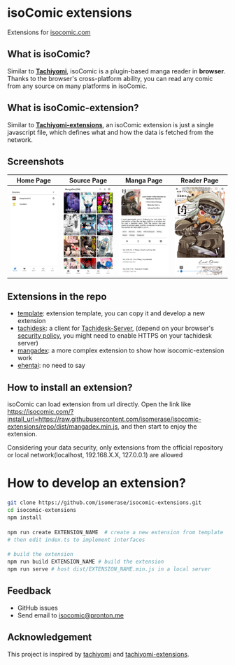 # isoComic extensions

Extensions for [isocomic.com](https://isocomic.com)

## What is isoComic?

Similar to [**Tachiyomi**](https://github.com/tachiyomiorg/tachiyomi), isoComic is a plugin-based manga reader in **browser**. Thanks to the browser's cross-platform ability, you can read any comic from any source on many platforms in isoComic.

## What is isoComic-extension?

Similar to [**Tachiyomi-extensions**](https://github.com/tachiyomiorg/tachiyomi-extensions), an isoComic extension is just a single javascript file, which defines what and how the data is fetched from the network.

## Screenshots
| Home Page | Source Page | Manga Page | Reader Page |
|----|----|----|----|
|![Home Page](https://github.com/isomerase/isocomic-extensions/raw/repo/screenshots/isocomic.com_1.webp)|![Source Page](https://github.com/isomerase/isocomic-extensions/raw/repo/screenshots/isocomic.com_2.webp)|![Manga Page](https://github.com/isomerase/isocomic-extensions/raw/repo/screenshots/isocomic.com_3.webp)|![Reader Page](https://github.com/isomerase/isocomic-extensions/raw/repo/screenshots/isocomic.com_4.webp)|

## Extensions in the repo

- [template](https://isocomic.com/?install_url=https://raw.githubusercontent.com/isomerase/isocomic-extensions/repo/dist/template.min.js): extension template, you can copy it and develop a new extension
- [tachidesk](https://isocomic.com/?install_url=https://raw.githubusercontent.com/isomerase/isocomic-extensions/repo/dist/tachidesk.min.js): a client for [Tachidesk-Server](https://github.com/Suwayomi/Tachidesk-Server), (depend on your browser's [security policy](https://developer.mozilla.org/en-US/docs/Web/Security/Mixed_content), you might need to enable HTTPS on your tachidesk server)
- [mangadex](https://isocomic.com/?install_url=https://raw.githubusercontent.com/isomerase/isocomic-extensions/repo/dist/mangadex.min.js): a more complex extension to show how isocomic-extension work
- [ehentai](https://isocomic.com/?install_url=https://raw.githubusercontent.com/isomerase/isocomic-extensions/repo/dist/ehentai.min.js): no need to say

## How to install an extension?

isoComic can load extension from url directly. Open the link like https://isocomic.com/?install_url=https://raw.githubusercontent.com/isomerase/isocomic-extensions/repo/dist/mangadex.min.js, and then start to enjoy the extension.

Considering your data security, only extensions from the official repository or local network(localhost, 192.168.X.X, 127.0.0.1) are allowed

# How to develop an extension?
```bash
git clone https://github.com/isomerase/isocomic-extensions.git
cd isocomic-extensions
npm install

npm run create EXTENSION_NAME  # create a new extension from template
# then edit index.ts to implement interfaces

# build the extension
npm run build EXTENSION_NAME # build the extension
npm run serve # host dist/EXTENSION_NAME.min.js in a local server
```

## Feedback

- GitHub issues
- Send email to [isocomic@pronton.me](mailto:isocomic@pronton.me)

## Acknowledgement

This project is inspired by [tachiyomi](https://github.com/tachiyomiorg/tachiyomi) and [tachiyomi-extensions](https://github.com/tachiyomiorg/tachiyomi-extensions).
